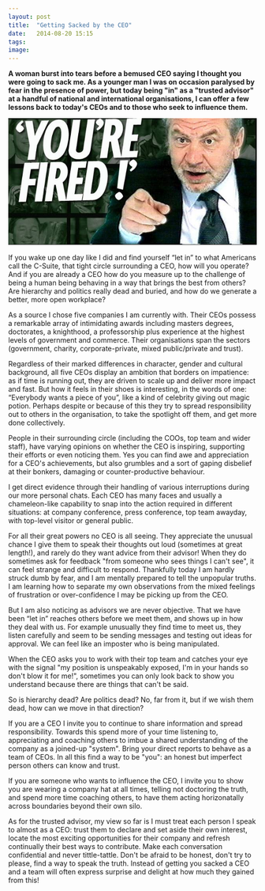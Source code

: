 ```yaml
---
layout: post
title:  "Getting Sacked by the CEO"
date:   2014-08-20 15:15
tags: 
image: 
---
```


**A woman burst into tears before a bemused CEO saying I thought you were going to sack me. As a younger man I was on occasion paralysed by fear in the presence of power, but today being "in" as a "trusted advisor" at a handful of national and international organisations, I can offer a few lessons back to today's CEOs and to those who seek to influence them.** 

![](/libb/images/youre-fired.png)

If you wake up one day like I did and find yourself “let in” to what Americans call the C-Suite, that tight circle surrounding a CEO, how will you operate? And if you are already a CEO how do you measure up to the challenge of being a human being behaving in a way that brings the best from others? Are hierarchy and politics really dead and buried, and how do we generate a better, more open workplace? 

As a source I chose five companies I am currently with. Their CEOs possess a remarkable array of intimidating awards including masters degrees, doctorates, a knighthood, a professorship plus experience at the highest levels of government and commerce. Their organisations span the sectors (government, charity, corporate-private, mixed public/private and trust). 

Regardless of their marked differences in character, gender and cultural background, all five CEOs display an ambition that borders on impatience: as if time is running out, they are driven to scale up and deliver more impact and fast. But how it feels in their shoes is interesting, in the words of one: “Everybody wants a piece of you”, like a kind of celebrity giving out magic potion. Perhaps despite or because of this they try to spread responsibility out to others in the organisation, to take the spotlight off them, and get more done collectively. 

People in their surrounding circle (including the COOs, top team and wider staff), have varying opinions on whether the CEO is inspiring, supporting their efforts or even noticing them. Yes you can find awe and appreciation for a CEO's achievements, but also grumbles and a sort of gaping disbelief at their bonkers, damaging or counter-productive behaviour.

I get direct evidence through their handling of various interruptions during our more personal chats. Each CEO has many faces and usually a chameleon-like capability to snap into the action required in different situations: at company conference, press conference, top team awayday, with top-level visitor or general public. 

For all their great powers no CEO is all seeing. They appreciate the unusual chance I give them to speak their thoughts out loud (sometimes at great length!), and rarely do they want advice from their advisor! When they do sometimes ask for feedback "from someone who sees things I can't see", it can feel strange and difficult to respond. Thankfully today I am hardly struck dumb by fear, and I am mentally prepared to tell the unpopular truths. I am learning how to separate my own observations from the mixed feelings of frustration or over-confidence I may be picking up from the CEO. 

But I am also noticing as advisors we are never objective. That we have been “let in” reaches others before we meet them, and shows up in how they deal with us. For example unusually they find time to meet us, they listen carefully and seem to be sending messages and testing out ideas for approval. We can feel like an imposter who is being manipulated. 

When the CEO asks you to work with their top team and catches your eye with the signal "my position is unspeakably exposed, I'm in your hands so don't blow it for me!", sometimes you can only look back to show you understand because there are things that can't be said.

So is hierarchy dead? Are politics dead? No, far from it, but if we wish them dead, how can we move in that direction? 

If you are a CEO I invite you to continue to share information and spread responsibility. Towards this spend more of your time listening to, appreciating and coaching others to imbue a shared understanding of the company as a joined-up "system". Bring your direct reports to behave as a team of CEOs. In all this find a way to be "you": an honest but imperfect person others can know and trust.

If you are someone who wants to influence the CEO, I invite you to show you are wearing a company hat at all times, telling not doctoring the truth, and spend more time coaching others, to have them acting horizonatally across boundaries beyond their own silo. 

As for the trusted advisor, my view so far is I must treat each person I speak to almost as a CEO: trust them to declare and set aside their own interest, locate the most exciting opportunities for their company and refresh continually their best ways to contribute. Make each conversation confidential and never tittle-tattle. Don't be afraid to be honest, don't try to please, find a way to speak the truth. Instead of getting you sacked a CEO and a team will often express surprise and delight at how much they gained from this!  

